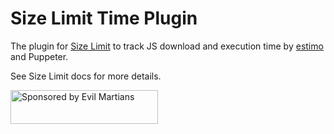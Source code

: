 # Size Limit Time Plugin

The plugin for [Size Limit] to track JS download and execution time by [estimo]
and Puppeter.

See Size Limit docs for more details.

[Size Limit]: https://github.com/wittakarn/size-limit/
[estimo]: https://github.com/mbalabash/estimo

<a href="https://evilmartians.com/?utm_source=size-limit">
  <img src="https://evilmartians.com/badges/sponsored-by-evil-martians.svg"
       alt="Sponsored by Evil Martians" width="236" height="54">
</a>
